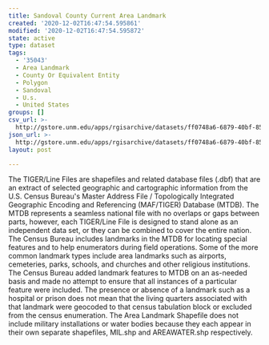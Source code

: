```yaml
---
title: Sandoval County Current Area Landmark
created: '2020-12-02T16:47:54.595861'
modified: '2020-12-02T16:47:54.595872'
state: active
type: dataset
tags:
  - '35043'
  - Area Landmark
  - County Or Equivalent Entity
  - Polygon
  - Sandoval
  - U.s.
  - United States
groups: []
csv_url: >-
  http://gstore.unm.edu/apps/rgisarchive/datasets/ff0748a6-6879-40bf-85b1-4edaf81fc53c/tl_2010_35043_arealm.derived.csv
json_url: >-
  http://gstore.unm.edu/apps/rgisarchive/datasets/ff0748a6-6879-40bf-85b1-4edaf81fc53c/tl_2010_35043_arealm.derived.json
layout: post

---
```

The TIGER/Line Files are shapefiles and related database files (.dbf) that are an extract of selected geographic and cartographic information from the U.S. Census Bureau's Master Address File / Topologically Integrated Geographic Encoding and Referencing (MAF/TIGER) Database (MTDB).  The MTDB represents a seamless national file with no overlaps or gaps between parts, however, each TIGER/Line File is designed to stand alone as an independent data set, or they can be combined to cover the entire nation.  The Census Bureau includes landmarks in the MTDB for locating special features and to help enumerators during field operations.  Some of the more common landmark types include area landmarks such as airports, cemeteries, parks, schools, and churches and other religious institutions.  The Census Bureau added landmark features to MTDB on an as-needed basis and made no attempt to ensure that all instances of a particular feature were included.  The presence or absence of a landmark such as a hospital or prison does not mean that the living quarters associated with that landmark were geocoded to that census tabulation block or excluded from the census enumeration.  The Area Landmark Shapefile does not include military installations or water bodies because they each appear in their own separate shapefiles, MIL.shp and AREAWATER.shp respectively.  


